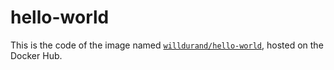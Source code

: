 # hello-world

This is the code of the image named [`willdurand/hello-world`][hello-world], hosted on the Docker Hub.

[hello-world]: https://hub.docker.com/r/willdurand/hello-world
